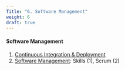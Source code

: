 ```yaml
---
Title: "6. Software Management"
weight: 6
draft: true
---
```


#### Software Management

1. [Continuous Integration &amp; Deployment](/lifecycle/ci)
2. [Software Management](/lifecycle/management): Skills (1), Scrum (2)



